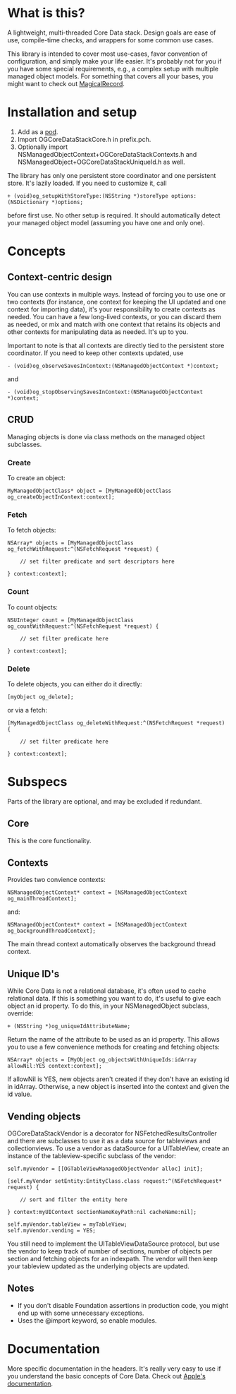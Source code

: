 # What is this?

A lightweight, multi-threaded Core Data stack. Design goals are ease of use, compile-time checks, and wrappers for some common use cases.

This library is intended to cover most use-cases, favor convention of configuration, and simply make your life easier. It's probably not for you if you have some special requirements, e.g., a complex setup with multiple managed object models. For something that covers all your bases, you might want to check out [MagicalRecord](https://github.com/magicalpanda/MagicalRecord).

# Installation and setup

1. Add as a [pod](https://github.com/CocoaPods/CocoaPods).
2. Import OGCoreDataStackCore.h in prefix.pch.
3. Optionally import NSManagedObjectContext+OGCoreDataStackContexts.h and NSManagedObject+OGCoreDataStackUniqueId.h as well.

The library has only one persistent store coordinator and one persistent store. It's lazily loaded. If you need to customize it, call

	+ (void)og_setupWithStoreType:(NSString *)storeType options:(NSDictionary *)options;

before first use. No other setup is required. It should automatically detect your managed object model (assuming you have one and only one).

# Concepts

## Context-centric design

You can use contexts in multiple ways. Instead of forcing you to use one or two contexts (for instance, one context for keeping the UI updated and one context for importing data), it's your responsibility to create contexts as needed. You can have a few long-lived contexts, or you can discard them as needed, or mix and match with one context that retains its objects and other contexts for manipulating data as needed. It's up to you.

Important to note is that all contexts are directly tied to the persistent store coordinator. If you need to keep other contexts updated, use

	- (void)og_observeSavesInContext:(NSManagedObjectContext *)context;

and

	- (void)og_stopObservingSavesInContext:(NSManagedObjectContext *)context;

## CRUD

Managing objects is done via class methods on the managed object subclasses.

### Create

To create an object:

	MyManagedObjectClass* object = [MyManagedObjectClass og_createObjectInContext:context];

### Fetch

To fetch objects:

	NSArray* objects = [MyManagedObjectClass og_fetchWithRequest:^(NSFetchRequest *request) {
	
		// set filter predicate and sort descriptors here
	
	} context:context];

### Count

To count objects:

	NSUInteger count = [MyManagedObjectClass og_countWithRequest:^(NSFetchRequest *request) {
	
		// set filter predicate here
	
	} context:context];

### Delete

To delete objects, you can either do it directly:

	[myObject og_delete];

or via a fetch:

	[MyManagedObjectClass og_deleteWithRequest:^(NSFetchRequest *request) {
	
		// set filter predicate here
	
	} context:context];

# Subspecs

Parts of the library are optional, and may be excluded if redundant.

## Core

This is the core functionality.

## Contexts

Provides two convience contexts:

	NSManagedObjectContext* context = [NSManagedObjectContext og_mainThreadContext];

and:

	NSManagedObjectContext* context = [NSManagedObjectContext og_backgroundThreadContext];

The main thread context automatically observes the background thread context.

## Unique ID's

While Core Data is not a relational database, it's often used to cache relational data. If this is something you want to do, it's useful to give each object an id property. To do this, in your NSManagedObject subclass, override:

	+ (NSString *)og_uniqueIdAttributeName;

Return the name of the attribute to be used as an id property. This allows you to use a few convenience methods for creating and fetching objects:

	NSArray* objects = [MyObject og_objectsWithUniqueIds:idArray allowNil:YES context:context];

If allowNil is YES, new objects aren't created if they don't have an existing id in idArray. Otherwise, a new object is inserted into the context and given the id value.

## Vending objects

OGCoreDataStackVendor is a decorator for NSFetchedResultsController and there are subclasses to use it as a data source for tableviews and collectionviews. To use a vendor as dataSource for a UITableView, create an instance of the tableview-specific subclass of the vendor:

	self.myVendor = [[OGTableViewManagedObjectVendor alloc] init];

	[self.myVendor setEntity:EntityClass.class request:^(NSFetchRequest* request) {
		
		// sort and filter the entity here

	} context:myUIContext sectionNameKeyPath:nil cacheName:nil];
	
	self.myVendor.tableView = myTableView;
	self.myVendor.vending = YES;

You still need to implement the UITableViewDataSource protocol, but use the vendor to keep track of number of sections, number of objects per section and fetching objects for an indexpath. The vendor will then keep your tableview updated as the underlying objects are updated.

## Notes

- If you don't disable Foundation assertions in production code, you might end up with some unnecessary exceptions.
- Uses the @import keyword, so enable modules.

# Documentation

More specific documentation in the headers. It's really very easy to use if you understand the basic concepts of Core Data. Check out [Apple's documentation](https://developer.apple.com/library/ios/documentation/cocoa/conceptual/coredata/cdProgrammingGuide.html).
